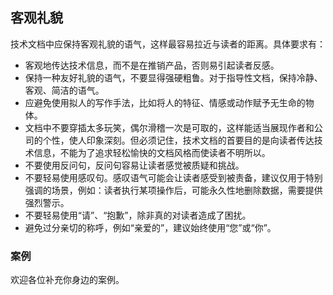 ## 客观礼貌

技术文档中应保持客观礼貌的语气，这样最容易拉近与读者的距离。具体要求有：

- 客观地传达技术信息，而不是在推销产品，否则易引起读者反感。
- 保持一种友好礼貌的语气，不要显得强硬粗鲁。对于指导性文档，保持冷静、客观、简洁的语气。
- 应避免使用拟人的写作手法，比如将人的特征、情感或动作赋予无生命的物体。
- 文档中不要穿插太多玩笑，偶尔滑稽一次是可取的，这样能适当展现作者和公司的个性，使人印象深刻。但必须记住，技术文档的首要目的是向读者传达技术信息，不能为了追求轻松愉快的文档风格而使读者不明所以。
- 不要使用反问句，反问句容易让读者感觉被质疑和挑战。
- 不要轻易使用感叹句。感叹语气可能会让读者感受到被责备，建议仅用于特别强调的场景，例如：读者执行某项操作后，可能永久性地删除数据，需要提供强烈警示。
- 不要轻易使用“请”、“抱歉”，除非真的对读者造成了困扰。
- 避免过分亲切的称呼，例如“亲爱的”，建议始终使用“您”或“你”。

### 案例

欢迎各位补充你身边的案例。
